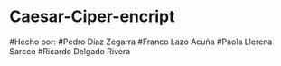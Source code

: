 # Caesar-Ciper-encript

#Hecho por:
#Pedro Díaz Zegarra
#Franco Lazo Acuña
#Paola Llerena Sarcco
#Ricardo Delgado Rivera

